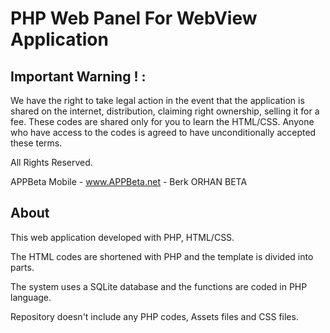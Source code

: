 # PHP Web Panel For WebView Application

## Important Warning ! :

We have the right to take legal action in the event that the application is shared on the internet, distribution, claiming right ownership, selling it for a fee.
These codes are shared only for you to learn the HTML/CSS.
Anyone who have access to the codes is agreed to have unconditionally accepted these terms.

All Rights Reserved.

APPBeta Mobile - www.APPBeta.net - Berk ORHAN BETA
## About
This web application developed with PHP, HTML/CSS.

The HTML codes are shortened with PHP and the template is divided into parts.

The system uses a SQLite database and the functions are coded in PHP language.

Repository doesn't include any PHP codes, Assets files and CSS files.

